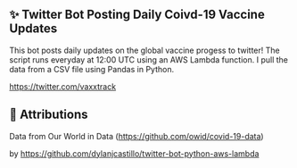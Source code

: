 ## ✨ Twitter Bot Posting Daily Coivd-19 Vaccine Updates
This bot posts daily updates on the global vaccine progess to twitter!
The script runs everyday at 12:00 UTC using an AWS Lambda function. I pull the data from a CSV file using Pandas in Python. 

https://twitter.com/vaxxtrack

## 👏 Attributions
Data from Our World in Data (https://github.com/owid/covid-19-data)

by https://github.com/dylanjcastillo/twitter-bot-python-aws-lambda
